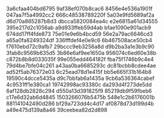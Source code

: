 3a6cfaa404bd6795
9af38ef070b8cac6
8456e4e536a1901f
047aa7f5a4992cc2
666c48538789220f
5a03e9fd5689af2a
d6d70a865287b8d3
dbcca5820084ea4c
e2e6815a61d34555
395e217d2c1056ab
a9d933ffeb59d4ab
bfae1090e901acb9
674dd17ff4fde873
75e01e9e6b4bcd59
56e2a79ac6646cd3
a65a0fa8249324df
336fffdef4e0e9c6
6b467508ace50cb4
f7610ebd72c9afb7
29bccc9eb3256a8d
d9b2ba3a1e3b9c90
3fab8c9569b635d5
3b86e6af9ee1650a
956074c6ed60e38b
c872b8b8d033035f
99e055edd464182f
fba75f1746b9c4e4
79d4be7bfe04c261
a43aa0ba6685293c
dc81bcbb8cdee4ae
ad52f5ab76372e03
6c25ead78d1e415f
bb5e665f31b164b8
19590c4dcce5435a
d9c7bbfab6a1435a
9cb6a536364cabef
4c9531ff1e380ca1
19742998ac93380c
da293d4f273de5dd
6af128db2828c294
d550a13d391825f9
85219db9f59fbeb6
c17e6d32ab6d4845
1503266076b5475b
548e1c2b6176001b
881141042490d286
bf29a723dd4c4d17
af0878d73d199d4b
a49e475d139a8a46
39ceebea82d2d898
